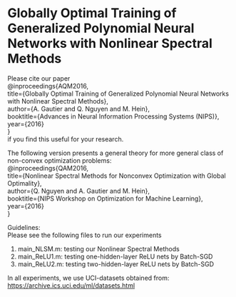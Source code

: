 # Globally Optimal Training of Generalized Polynomial Neural Networks with Nonlinear Spectral Methods

Please cite our paper  
@inproceedings{AQM2016,    
  title={Globally Optimal Training of Generalized Polynomial Neural Networks with Nonlinear Spectral Methods},  
  author={A. Gautier and Q. Nguyen and M. Hein},  
  booktitle={Advances in Neural Information Processing Systems (NIPS)},  
  year={2016}  
}  
if you find this useful for your research.  

The following version presents a general theory for more general class of non-convex optimization problems:  
@inproceedings{QAM2016,  
  title={Nonlinear Spectral Methods for Nonconvex Optimization with Global Optimality},  
  author={Q. Nguyen and A. Gautier and M. Hein},  
  booktitle={NIPS Workshop on Optimization for Machine Learning},  
  year={2016}  
}  

Guidelines:  
Please see the following files to run our experiments  
1. main_NLSM.m: testing our Nonlinear Spectral Methods  
2. main_ReLU1.m: testing one-hidden-layer ReLU nets by Batch-SGD  
3. main_ReLU2.m: testing two-hidden-layer ReLU nets by Batch-SGD  

In all experiments, we use UCI-datasets obtained from:  
https://archive.ics.uci.edu/ml/datasets.html  

